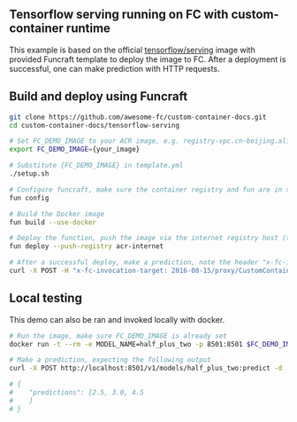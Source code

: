 ## Tensorflow serving running on FC with custom-container runtime
This example is based on the official [tensorflow/serving](https://www.tensorflow.org/tfx/serving/docker) image with provided Funcraft template to deploy the image to FC. After a deployment is successful, one can make prediction with HTTP requests.

## Build and deploy using Funcraft

```bash
git clone https://github.com/awesome-fc/custom-container-docs.git
cd custom-container-docs/tensorflow-serving

# Set FC_DEMO_IMAGE to your ACR image, e.g. registry-vpc.cn-beijing.aliyuncs.com/{your-namespace}/tensorflow-serving:v1
export FC_DEMO_IMAGE={your_image}

# Substitute {FC_DEMO_IMAGE} in template.yml
./setup.sh

# Configure funcraft, make sure the container registry and fun are in the same region, skip this step if fun is already configured.
fun config

# Build the Docker image
fun build --use-docker

# Deploy the function, push the image via the internet registry host (the function config uses the VPC registry for faster image pulling)
fun deploy --push-registry acr-internet

# After a successful deploy, make a prediction, note the header "x-fc-invocation-target: 2016-08-15/proxy/CustomContainerDemo/tensorflow-serving-http" should match the service/function name
curl -X POST -H "x-fc-invocation-target: 2016-08-15/proxy/CustomContainerDemo/tensorflow-serving-http" htps://$ACCOUNT_ID.$REGION.fc.aliyuncs.com/v1/models/half_plus_two:predict  -d '{"instances": [1.0, 2.0, 5.0]}'
```

## Local testing
This demo can also be ran and invoked locally with docker.

```bash
# Run the image, make sure FC_DEMO_IMAGE is already set
docker run -t --rm -e MODEL_NAME=half_plus_two -p 8501:8501 $FC_DEMO_IMAGE

# Make a prediction, expecting the following output
curl -X POST http://localhost:8501/v1/models/half_plus_two:predict -d '{"instances": [1.0, 2.0, 5.0]}'

# {
#    "predictions": [2.5, 3.0, 4.5
#    ]
# }
```